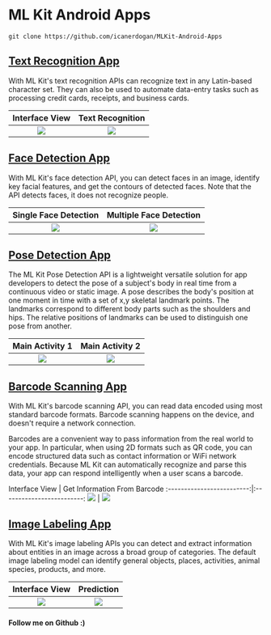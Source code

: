 <h1> ML Kit Android Apps </h1>

```
git clone https://github.com/icanerdogan/MLKit-Android-Apps
```

<h2> <a href = "https://github.com/icanerdogan/MLKit-Android-Apps/tree/master/TextRecognition"> Text Recognition App </a> </h2>

<p> With ML Kit's text recognition APIs can recognize text in any Latin-based character set. They can also be used to automate data-entry tasks such as processing credit cards, receipts, and business cards. </p>

Interface View          |  Text Recognition
:-------------------------:|:-------------------------:
![](https://raw.githubusercontent.com/icanerdogan/MLKit-Android-Apps/master/App%20Images/TextRecognitionApp1.jpg)  |  ![](https://raw.githubusercontent.com/icanerdogan/MLKit-Android-Apps/master/App%20Images/TextRecognitionApp2.jpg)

<h2> <a href = "https://github.com/icanerdogan/MLKit-Android-Apps/tree/master/FaceDetection"> Face Detection App </a> </h2>

<p> With ML Kit's face detection API, you can detect faces in an image, identify key facial features, and get the contours of detected faces. Note that the API detects faces, it does not recognize people. </p>

Single Face Detection         |  Multiple Face Detection
:-------------------------:|:-------------------------:
![](https://raw.githubusercontent.com/icanerdogan/MLKit-Android-Apps/master/App%20Images/FaceDetectionApp1.jpg)  |  ![](https://raw.githubusercontent.com/icanerdogan/MLKit-Android-Apps/master/App%20Images/FaceDetectionApp2.jpg)

<h2>  <a href = "https://github.com/icanerdogan/MLKit-Android-Apps/tree/master/PoseDetection" > Pose Detection App</a> </h2>
<p> The ML Kit Pose Detection API is a lightweight versatile solution for app developers to detect the pose of a subject's body in real time from a continuous video or static image. A pose describes the body's position at one moment in time with a set of x,y skeletal landmark points. The landmarks correspond to different body parts such as the shoulders and hips. The relative positions of landmarks can be used to distinguish one pose from another. </p>

Main Activity 1         |  Main Activity 2
:-------------------------:|:-------------------------:
![](https://raw.githubusercontent.com/icanerdogan/MLKit-Android-Apps/master/App%20Images/PoseDetectionApp1.jpg)  |  ![](https://raw.githubusercontent.com/icanerdogan/MLKit-Android-Apps/master/App%20Images/PoseDetectionApp2.jpg)

<h2> <a href="https://github.com/icanerdogan/MLKit-Android-Apps/tree/master/BarcodeScanner"> Barcode Scanning App </a></h2>
<p>With ML Kit's barcode scanning API, you can read data encoded using most standard barcode formats. Barcode scanning happens on the device, and doesn't require a network connection.

Barcodes are a convenient way to pass information from the real world to your app. In particular, when using 2D formats such as QR code, you can encode structured data such as contact information or WiFi network credentials. Because ML Kit can automatically recognize and parse this data, your app can respond intelligently when a user scans a barcode.  </p>
Interface View        |  Get Information From Barcode
:-------------------------:|:-------------------------:
![](https://raw.githubusercontent.com/icanerdogan/MLKit-Android-Apps/master/App%20Images/BarcodeScannerApp1.jpg)  |  ![](https://raw.githubusercontent.com/icanerdogan/MLKit-Android-Apps/master/App%20Images/BarcodeScannerApp2.jpg)


<h2> <a href="https://github.com/icanerdogan/MLKit-Android-Apps/tree/master/ImageLabeler"> Image Labeling App </a></h2>

<p>With ML Kit's image labeling APIs you can detect and extract information about entities in an image across a broad group of categories. The default image labeling model can identify general objects, places, activities, animal species, products, and more. </p>

Interface View        |  Prediction
:-------------------------:|:-------------------------:
![](https://raw.githubusercontent.com/icanerdogan/MLKit-Android-Apps/master/App%20Images/ImageLabelerApp1.jpg)  |  ![](https://raw.githubusercontent.com/icanerdogan/MLKit-Android-Apps/master/App%20Images/ImageLabelerApp2.jpg)

<h4> <b> Follow me on Github :) </b> </h4>

